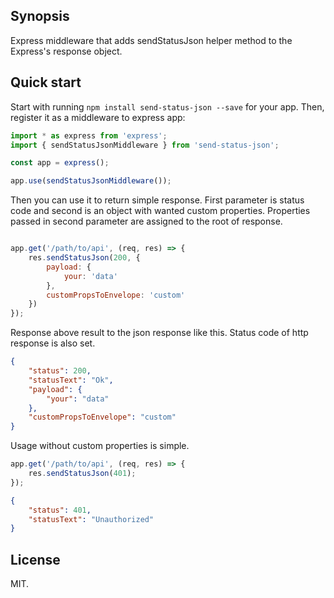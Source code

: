 ## Synopsis

Express middleware that adds sendStatusJson helper method to the Express's response object.

## Quick start

Start with running `npm install send-status-json --save` for your app. Then, register it as a middleware to express app:

```js
import * as express from 'express';
import { sendStatusJsonMiddleware } from 'send-status-json';

const app = express();

app.use(sendStatusJsonMiddleware());

```

Then you can use it to return simple response. First parameter is status code and second is an object with wanted custom properties. Properties passed in second parameter are assigned to the root of response.

```js

app.get('/path/to/api', (req, res) => {
    res.sendStatusJson(200, {
        payload: {
            your: 'data'
        },
        customPropsToEnvelope: 'custom'
    })
});

```

Response above result to the json response like this. Status code of http response is also set.

```json
{
    "status": 200,
    "statusText": "Ok",
    "payload": {
        "your": "data"
    },
    "customPropsToEnvelope": "custom"
}
```

Usage without custom properties is simple.

```js
app.get('/path/to/api', (req, res) => {
    res.sendStatusJson(401);
});

```

```json
{
    "status": 401,
    "statusText": "Unauthorized"
}
```

## License

MIT.